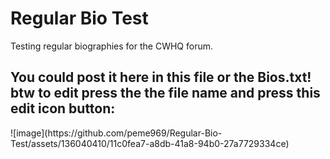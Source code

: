 # Regular Bio Test
 Testing regular biographies for the CWHQ forum.
<h2>You could post it here in this file or the Bios.txt! btw to edit press the the file name and press this edit icon button:</h2>
![image](https://github.com/peme969/Regular-Bio-Test/assets/136040410/11c0fea7-a8db-41a8-94b0-27a7729334ce)

